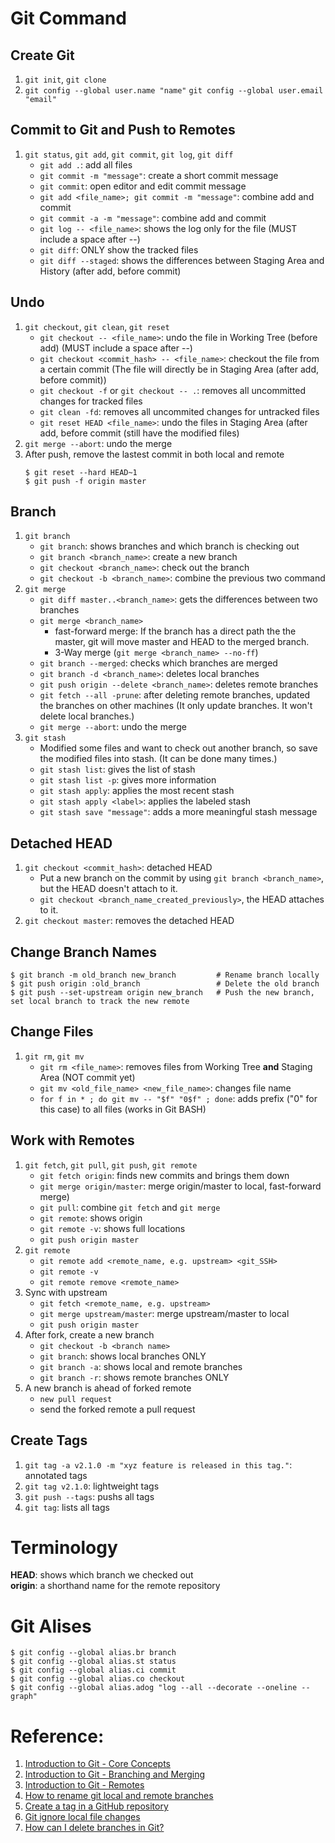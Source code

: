 # Git Command
## Create Git
1. `git init`, `git clone`
2. `git config --global user.name "name"`
   `git config --global user.email "email"`
## Commit to Git and Push to Remotes
1. `git status`, `git add`, `git commit`, `git log`, `git diff`
   - `git add .`: add all files
   - `git commit -m "message"`: create a short commit message
   - `git commit`: open editor and edit commit message
   - `git add <file_name>; git commit -m "message"`: combine add and commit
   - `git commit -a -m "message"`: combine add and commit
   - `git log -- <file_name>`: shows the log only for the file (MUST include a space after --)
   - `git diff`: ONLY show the tracked files
   - `git diff --staged`: shows the differences between Staging Area and History (after add, before commit)
## Undo
1. `git checkout`, `git clean`, `git reset`
   - `git checkout -- <file_name>`: undo the file in Working Tree (before add) (MUST include a space after --)
   - `git checkout <commit_hash> -- <file_name>`: checkout the file from a certain commit (The file will directly be in Staging Area (after add, before commit))
   - `git checkout -f` or `git checkout -- .`: removes all uncommitted changes for tracked files
   - `git clean -fd`: removes all uncommited changes for untracked files
   - `git reset HEAD <file_name>`: undo the files in Staging Area (after add, before commit (still have the modified files)
2. `git merge --abort`: undo the merge
3. After push, remove the lastest commit in both local and remote
   ```
   $ git reset --hard HEAD~1
   $ git push -f origin master
   ```
## Branch
1. `git branch`
   - `git branch`: shows branches and which branch is checking out
   - `git branch <branch_name>`: create a new branch
   - `git checkout <branch_name>`: check out the branch
   - `git checkout -b <branch_name>`: combine the previous two command
2. `git merge`
   - `git diff master..<branch_name>`: gets the differences between two branches
   - `git merge <branch_name>`
     - fast-forward merge: If the branch has a direct path the the master, git will move master and HEAD to the merged branch.
     - 3-Way merge (`git merge <branch_name> --no-ff`)
   - `git branch --merged`: checks which branches are merged
   - `git branch -d <branch_name>`: deletes local branches
   - `git push origin --delete <branch_name>`: deletes remote branches
   - `git fetch --all -prune`: after deleting remote branches, updated the branches on other machines (It only update branches. It won't delete local branches.)
   - `git merge --abort`: undo the merge
3. `git stash`
   - Modified some files and want to check out another branch, so save the modified files into stash. (It can be done many times.)
   - `git stash list`: gives the list of stash
   - `git stash list -p`: gives more information
   - `git stash apply`: applies the most recent stash
   - `git stash apply <label>`: applies the labeled stash
   - `git stash save "message"`: adds a more meaningful stash message
## Detached HEAD
1. `git checkout <commit_hash>`: detached HEAD
   - Put a new branch on the commit by using `git branch <branch_name>`, but the HEAD doesn't attach to it.
   - `git checkout <branch_name_created_previously>`, the HEAD attaches to it.
2. `git checkout master`: removes the detached HEAD
## Change Branch Names
```
$ git branch -m old_branch new_branch         # Rename branch locally
$ git push origin :old_branch                 # Delete the old branch
$ git push --set-upstream origin new_branch   # Push the new branch, set local branch to track the new remote
```
## Change Files
1. `git rm`, `git mv`
   - `git rm <file_name>`: removes files from Working Tree **and** Staging Area (NOT commit yet)
   - `git mv <old_file_name> <new_file_name>`: changes file name
   - `for f in * ; do git mv -- "$f" "0$f" ; done`: adds prefix ("0" for this case) to all files (works in Git BASH)
## Work with Remotes
1. `git fetch`, `git pull`, `git push`, `git remote`
   - `git fetch origin`: finds new commits and brings them down
   - `git merge origin/master`: merge origin/master to local, fast-forward merge)
   - `git pull`: combine `git fetch` and `git merge`
   - `git remote`: shows origin
   - `git remote -v`: shows full locations
   - `git push origin master`
2. `git remote`
   - `git remote add <remote_name, e.g. upstream> <git_SSH>`
   - `git remote -v`
   - `git remote remove <remote_name>`
3. Sync with upstream
   - `git fetch <remote_name, e.g. upstream>`
   - `git merge upstream/master`: merge upstream/master to local
   - `git push origin master`
4. After fork, create a new branch
   - `git checkout -b <branch name>`
   - `git branch`: shows local branches ONLY
   - `git branch -a`: shows local and remote branches
   - `git branch -r`: shows remote branches ONLY
5. A new branch is ahead of forked remote
   - `new pull request`
   - send the forked remote a pull request
## Create Tags
1. `git tag -a v2.1.0 -m "xyz feature is released in this tag."`: annotated tags
2. `git tag v2.1.0`: lightweight tags
3. `git push --tags`: pushs all tags
4. `git tag`: lists all tags
# Terminology
**HEAD**: shows which branch we checked out  
**origin**: a shorthand name for the remote repository
# Git Alises
```
$ git config --global alias.br branch
$ git config --global alias.st status
$ git config --global alias.ci commit
$ git config --global alias.co checkout
$ git config --global alias.adog "log --all --decorate --oneline --graph"
```
# Reference:
1. [Introduction to Git - Core Concepts](https://www.youtube.com/watch?v=uR6G2v_WsRA)
2. [Introduction to Git - Branching and Merging](https://www.youtube.com/watch?v=FyAAIHHClqI)
3. [Introduction to Git - Remotes](https://www.youtube.com/watch?v=Gg4bLk8cGNo)
4. [How to rename git local and remote branches](https://www.w3docs.com/snippets/git/how-to-rename-git-local-and-remote-branches.html)
5. [Create a tag in a GitHub repository](https://stackoverflow.com/questions/18216991/create-a-tag-in-a-github-repository)
6. [Git ignore local file changes](https://stackoverflow.com/questions/24983762/git-ignore-local-file-changes/24983863)
7. [How can I delete branches in Git?](https://www.git-tower.com/learn/git/faq/delete-remote-branch)
